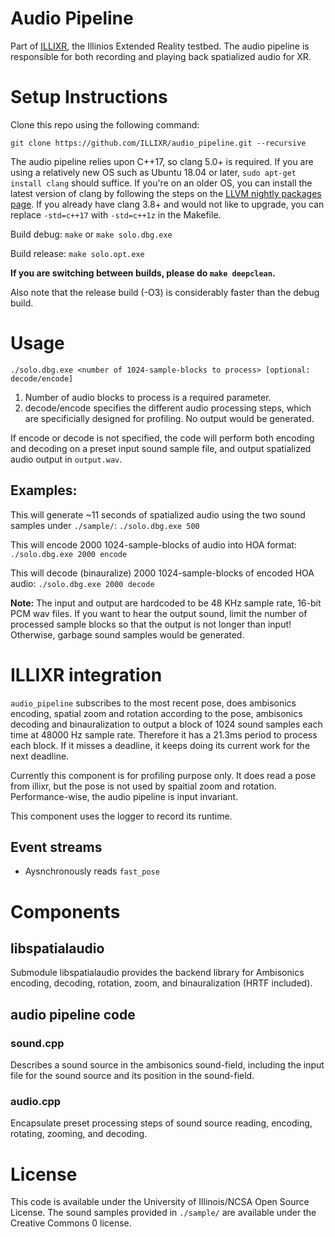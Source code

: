# Audio Pipeline

Part of [ILLIXR](https://github.com/ILLIXR/ILLIXR), the Illinios Extended Reality testbed. The audio pipeline is responsible for both recording and playing back spatialized audio for XR.

# Setup Instructions

Clone this repo using the following command:

`git clone https://github.com/ILLIXR/audio_pipeline.git --recursive`

The audio pipeline relies upon C++17, so clang 5.0+ is required. If you are using a relatively new OS such as Ubuntu 18.04 or later, `sudo apt-get install clang` should suffice. If you're on an older OS, you can install the latest version of clang by following the steps on the [LLVM nightly packages page](https://apt.llvm.org/). If you already have clang 3.8+ and would not like to upgrade, you can replace `-std=c++17` with `-std=c++1z` in the Makefile.

Build debug: `make` or `make solo.dbg.exe`

Build release: `make solo.opt.exe`

**If you are switching between builds, please do `make deepclean`.**

Also note that the release build (-O3) is considerably faster than the debug build.

# Usage

`./solo.dbg.exe <number of 1024-sample-blocks to process> [optional: decode/encode]`

1. Number of audio blocks to process is a required parameter.
2. decode/encode specifies the different audio processing steps, which are specificially designed for profiling. No output would be generated.

If encode or decode is not specified, the code will perform both encoding and decoding on a preset input sound sample file, and output spatialized audio output in `output.wav`.

## Examples:

This will generate ~11 seconds of spatialized audio using the two sound samples under `./sample/`: `./solo.dbg.exe 500`

This will encode 2000 1024-sample-blocks of audio into HOA format: `./solo.dbg.exe 2000 encode`

This will decode (binauralize) 2000 1024-sample-blocks of encoded HOA audio: `./solo.dbg.exe 2000 decode`

**Note:** The input and output are hardcoded to be 48 KHz sample rate, 16-bit PCM wav files. If you want to hear the output sound, limit the number of processed sample blocks so that the output is not longer than input! Otherwise, garbage sound samples would be generated.

# ILLIXR integration

`audio_pipeline` subscribes to the most recent pose, does ambisonics encoding, spatial zoom and
rotation according to the pose, ambisonics decoding and binauralization to output a block of 1024
sound samples each time at 48000 Hz sample rate. Therefore it has a 21.3ms period to process each
block. If it misses a deadline, it keeps doing its current work for the next deadline.

Currently this component is for profiling purpose only. It does read a pose from illixr, but the
pose is not used by spaitial zoom and rotation. Performance-wise, the audio pipeline is input
invariant.

This component uses the logger to record its runtime.

## Event streams

- Aysnchronously reads `fast_pose`

# Components

## libspatialaudio

Submodule libspatialaudio provides the backend library for Ambisonics encoding, decoding, rotation, zoom, and binauralization (HRTF included).

## audio pipeline code

### sound.cpp

Describes a sound source in the ambisonics sound-field, including the input file for the sound source and its position in the sound-field.

### audio.cpp

Encapsulate preset processing steps of sound source reading, encoding, rotating, zooming, and decoding.

# License

This code is available under the University of Illinois/NCSA Open Source License. The sound samples provided in `./sample/` are available under the Creative Commons 0 license.
